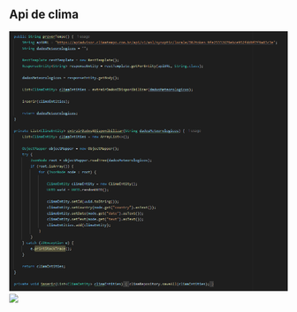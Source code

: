 ## Api de clima
  
<a>
  <img src="prints\clima\Inserir&ListarCodigo.png"/>
</a>
<a href="https://github.com/luizeduardoabranches/buraco-nas-letras">
  <img height="160px" align="center" src="https://github-readme-stats.vercel.app/api/pin/?username=luizeduardoabranches&repo=buraco-nas-letras&theme=discord_old_blurple" />
</a>
